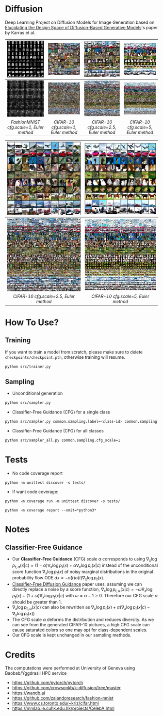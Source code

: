 # Diffusion
Deep Learning Project on Diffusion Models for Image Generation based on [Elucidating the Design Space of Diffusion-Based Generative Models](https://arxiv.org/abs/2206.00364)'s paper by Karras et al.

| <img src="src/images/euler/all_fashionmnist_10.png" width=250> | <img src="src/images/euler/all_cifar10_10.png" width=250> | <img src="src/images/euler/all_cifar10_10_cfgscale_2_5.png" width=250> | <img src="src/images/euler/all_cifar10_10_cfgscale_5.png" width=250> |
|:--:| :--:|:--:| :--:|
| <img src="src/images/euler/all_fashionmnist_90.png" width=250> | <img src="src/images/euler/all_cifar10_90.png" width=250> | <img src="src/images/euler/all_cifar10_90_cfgscale_2_5.png" width=250> | <img src="src/images/euler/all_cifar10_90_cfgscale_5.png" width=250> |
| *FashionMNIST cfg.scale=1, Euler method* | *CIFAR-10 cfg.scale=1, Euler method* | *CIFAR-10 cfg.scale=2.5, Euler method* | *CIFAR-10 cfg.scale=5, Euler method* |

| <img src="src/images/euler/all_cifar10_10_cfgscale_2_5.png" width=500> | <img src="src/images/euler/all_cifar10_10_cfgscale_5.png" width=500> |
|:--:| :--:|
| <img src="src/images/euler/all_cifar10_90_cfgscale_2_5.png" width=500> | <img src="src/images/euler/all_cifar10_90_cfgscale_5.png" width=500> |
| *CIFAR-10 cfg.scale=2.5, Euler method* | *CIFAR-10 cfg.scale=5, Euler method* |

# How To Use?

## Training

If you want to train a model from scratch, please make sure to delete `checkpoints/checkpoint.pth`, otherwise training will resume.

```bash
python src/trainer.py
```


## Sampling

- Unconditional generation

```bash
python src/sampler.py
```

- Classifier-Free Guidance (CFG) for a single class

```bash
python src/sampler.py common.sampling.label=<class-id> common.sampling.cfg_scale=1
```

- Classifier-Free Guidance (CFG) for all classes

```bash
python src/sampler_all.py common.sampling.cfg_scale=1
```


# Tests

- No code coverage report

```
python -m unittest discover -s tests/
```

- If want code coverage:

```
python -m coverage run -m unittest discover -s tests/
```

```
python -m coverage report --omit=*python3*
```

# Notes

## Classifier-Free Guidance

- Our **Classifier-Free Guidance** (CFG) scale $\alpha$ corresponds to using $\nabla_x \log p_{t, \alpha}(x|c) = (1-\alpha) \nabla_x \log p_t(x) + \alpha \nabla_x \log p_t(x|c)$ instead of the unconditional score function $\nabla_x \log p_t(x)$ of noisy marginal distributions in the original probability flow ODE $dx = -\dot{\sigma}(t) \sigma(t) \nabla_x \log p_t(x)$.
- [Classifier-Free Diffusion Guidance](https://arxiv.org/abs/2207.12598) paper uses, assuming we can directly replace a noise by a score function, $\nabla_x \log p_{t, \alpha}(x|c) = -\omega \nabla_x \log p_t(x) + (1+\omega) \nabla_x \log p_t(x|c)$ with $\omega=\alpha-1 > 0$. Therefore our CFG scale $\alpha$ should be greater than $1$.
- $\nabla_x \log p_{t, \alpha}(x|c)$ can also be rewritten as $\nabla_x \log p_t(x) + \alpha (\nabla_x \log p_t(x|c) - \nabla_x \log p_t(x))$
- The CFG scale $\alpha$ deforms the distribution and reduces diversity. As we can see from the generated CIFAR-10 pictures, a high CFG scale can cause saturated colors so one may opt for class-dependent scales.
- Our CFG scale is kept unchanged in our sampling methods.

# Credits

The computations were performed at University of Geneva using Baobab/Yggdrasil HPC service

- https://github.com/pytorch/pytorch
- https://github.com/crowsonkb/k-diffusion/tree/master
- https://wandb.ai
- https://github.com/zalandoresearch/fashion-mnist
- https://www.cs.toronto.edu/~kriz/cifar.html
- https://mmlab.ie.cuhk.edu.hk/projects/CelebA.html
